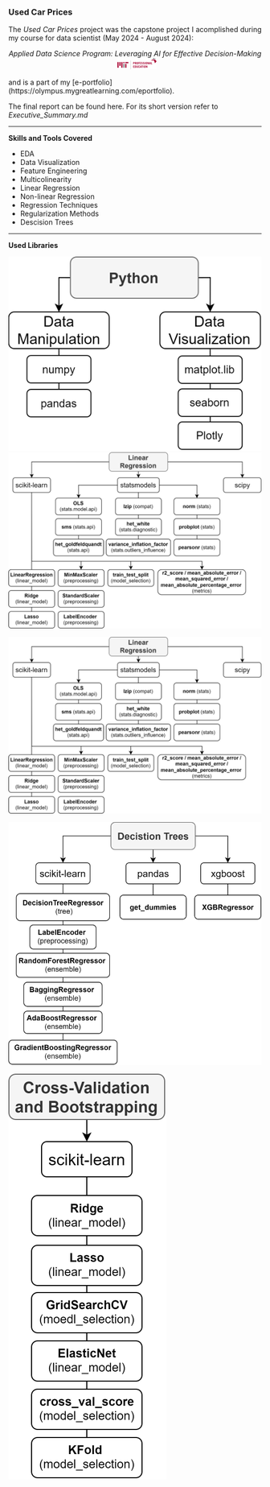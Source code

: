 ### Used Car Prices

<p align='justify'>
The <i>Used Car Prices</i> project was the capstone project I acomplished during my course for data scientist (May 2024 - August 2024):
</p>

<p align='center'>
<i>Applied Data Science Program: Leveraging AI for Effective Decision-Making</i> 
&nbsp <img src="https://github.com/Gr3Fin/portfolio/blob/main/assets/images/mit-professional-education_s.png">
</p>

<p>
and is a part of my [e-portfolio](https://olympus.mygreatlearning.com/eportfolio).
</p>
<p>The final report can be found here. For its short version refer to <i>Executive_Summary.md</i>

---
**Skills and Tools Covered**
- EDA
- Data Visualization
- Feature Engineering
- Multicolinearity
- Linear Regression
- Non-linear Regression
- Regression Techniques
- Regularization Methods
- Descision Trees
---
**Used Libraries**
<div valign='top'>
<p aling='center'>
    <img src='https://github.com/Gr3Fin/DA_projects/blob/main/Used_Car_Prices/images/Used%20Car%20Prices-Used%20Car%20Prices_Python.svg'>
    <img src='https://github.com/Gr3Fin/DA_projects/blob/main/Used_Car_Prices/images/Used%20Car%20Prices-Used%20Car%20Prices_LR.svg'>
</p>
</div>

<p aling='center'>
    <img src='https://github.com/Gr3Fin/DA_projects/blob/main/Used_Car_Prices/images/Used%20Car%20Prices-Used%20Car%20Prices_LR.svg'>
</p>

<p aling='center'>
    <img src='https://github.com/Gr3Fin/DA_projects/blob/main/Used_Car_Prices/images/Used%20Car%20Prices-Used%20Car%20Prices_DT.svg'>
</p>

<p aling='center'>
    <img src='https://github.com/Gr3Fin/DA_projects/blob/main/Used_Car_Prices/images/Used%20Car%20Prices-Used%20Car%20Prices_CrossVal.svg'>
</p>

